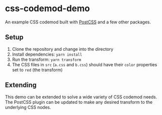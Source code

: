 # css-codemod-demo

An example CSS codemod built with [PostCSS](https://postcss.org) and a few other packages.

## Setup

1. Clone the repository and change into the directory
1. Install dependencies: `yarn install`
1. Run the transform: `yarn transform`
1. The CSS files in `src` (`a.css` and `b.css`) should have their `color` properties set to `red` (the transform)

## Extending

This demo can be extended to solve a wide variety of CSS codemod needs. The PostCSS plugin can be updated to make any desired transform to the underlying CSS nodes.

